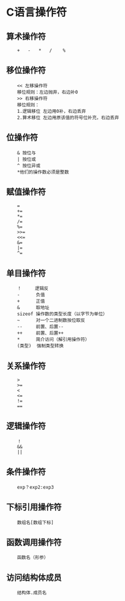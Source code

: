 # C语言操作符

## 算术操作符

```
    +   -   *   /    %
```

## 移位操作符

```
    << 左移操作符
    移位规则：左边抛弃，右边补0
    >> 右移操作符
    移位规则：
    1.逻辑移位 左边用0补，右边丢弃
    2.算术移位 左边用原该值的符号位补充，右边丢弃
```

## 位操作符

```
    & 按位与
    | 按位或
    ^ 按位异或
    *他们的操作数必须是整数
```

## 赋值操作符

```
    =
    +=
    *=
    /=
    %=
    >>=
    <<=
    &=
    |=
    ^= 
```

## 单目操作符

```
    ！     逻辑反
    -      负值
    +      正值
    &      取地址
    sizeof 操作数的类型长度（以字节为单位）
    ~      对一个二进制数按位取反
    --     前置、后置--
    ++     前置、后置++    
    *      简介访问（解引用操作符）
    (类型)  强制类型转换
```

## 关系操作符

```
    >
    >=
    <
    <=
    !=
    ==
```

## 逻辑操作符

```
    ！
    &&
    ||
```



## 条件操作符

```
    exp？exp2:exp3
```

## 下标引用操作符

```
    数组名[数组下标]
```

## 函数调用操作符

```
    函数名（形参）
```

## 访问结构体成员

```
    结构体.成员名    
```